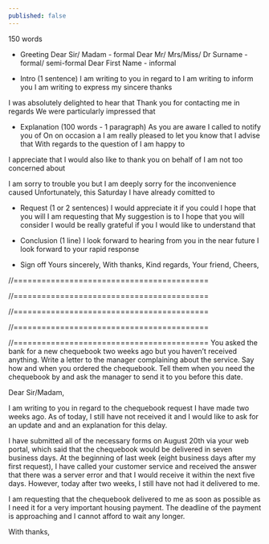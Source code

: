 ```yaml
---
published: false
---
```

150 words

- Greeting
Dear Sir/ Madam - formal
Dear Mr/ Mrs/Miss/ Dr Surname - formal/ semi-formal
Dear First Name - informal

- Intro (1 sentence)
I am writing to you in regard to
I am writing to inform you
I am writing to express my sincere thanks

I was absolutely delighted to hear that
Thank you for contacting me in regards
We were particularly impressed that

- Explanation (100 words - 1 paragraph) 
As you are aware
I called to notify you of
On on occasion a
I am really pleased to let you know that
I advise that
With regards to the question of
I am happy to

I appreciate that
I would also like to thank you on behalf of
I am not too concerned about

I am sorry to trouble you but
I am deeply sorry for the inconvenience caused
Unfortunately, this Saturday I have already comitted to

- Request (1 or 2 sentences)
I would appreciate it if you could
I hope that you will
I am requesting that
My suggestion is to
I hope that you will consider
I would be really grateful if you
I would like to understand that

- Conclusion (1 line)
I look forward to hearing from you in the near future
I look forward to your rapid response

- Sign off
Yours sincerely,
With thanks,
Kind regards,
Your friend,
Cheers,

//==========================================
<!-- You had a very good experience in a local restaurant with your family. Write a letter to a newspaper to tell them about it, describe what you liked about it, and why you think the restaurant is worth visiting.

Dear Sir/Madam,

I am writing to inform you about the excellent service that I recently received at the Pizza Italiana restaurant.

As you may know, this is a new restaurant that opened last month and as far as I know, it is the only Italians-owned in our town. I am happy to let you know that the quality of the food is excellent. Having been to Italy several times before, I knew what authentic Italian cuisine is supposed to taste like ; it is certainly not an easy standard to adhere to. Pizza Italiana did not disappoint in this regard, serving only the most freshly-baked pizzas and homemade pasta. Additionally, the ambiance when I was there was pleasant with classical Italian music, making it an ideal spot for romantic evenings.

I would appreciate it if you could publish my review of the restaurant so that more people know and have a chance to try Italian cuisine right in the heart of Hanoi.

Kind regards !-->

//==========================================
<!-- A friend wants to spend a four-week holiday in your country and has written asking for advice about the trip. Write a letter to your friend. In your letter: offer to find somewhere to stay, give advice about what to do, give information about what clothes to bring.

Dear Mark,

I was absolutely delighted to hear that you are able to finally come and visit Vietnam this Christmas. Since this will be your first time here, I'd like to offer you some pieces of advice to best prepare for it.

First of all, I advise you to look for accommodations near the West Lake area. They are near the downtown area, where most of the activities are, yet distant enough from the city center for you to not be bothered by the constant traffic noise. Next, as you may know, winter in Hanoi can get quite cold and windy. Thus, I suggest bringing warm clothes and a pair of ear warmers since you will likely be walking or commuting by motorbike a lot.

If you are interested in exploring authentic Vietnamese cuisine, please find a list of my favorite places attached; I can't wait to take you to some of them! There's also a famous beach an hour away from Hanoi that I can take you to on the weekend. Would that be something that you'll be interested in?

I look forward to seeing you!

Your friend, !-->

//==========================================
<!-- You will move to a new city because of your work. Ask some friends who live there for help finding accommodation. Tell them where you would like to live. Tell them the type of accommodation you are looking for.

Dear Alice,

I am really pleased to let you know that I will be relocating to New York at the end of November for work. Knowing that you have already lived there for more than five years, I thought I would ask you for some pieces of advice on finding a suitable place to live.

First of all, I live by myself, so realistically I don't need anything more than a single bedroom and ideally a proper kitchen. My budget is around $2,000, which as far as I know is not a lot for New York; because of this, I'm more than willing live in a shared space. My two main priorities are a safe neighborhood and close proximity to a subway station. Anything better than this is an added bonus for me as I live quite simply and frugally.

Based on the information that I have provided, which area of the city would you suggest I look into. Additionally, are there any websites or online groups that I should join for further information? I would be really grateful if you could get back to me soon. Thank you!

Your friend, !-->

//==========================================
<!-- You hired a car from a rental company and while you were driving on holiday, you have a small accident. You will have to write a report to the company to explain it. You need to explain the following:
1. Where you hired it and when? 2. Describe how the accident happened? 3. What you did after the accident?

Dear Sir/Madam,

I am writing to inform you about a minor accident that has occured to the vehicle I rented from your company.

The accident happened at around 5pm, yesterday afternoon, August the 20th. At the intersection between Main Street and Market Street, I was slowly decelerating to stop for the red light while all of a sudden the delivery person behind me decided to run the light. As he went through the tiny gap between my car and the sidewalk, his bike made contact and left a scratch on my vehicle.

The damage is minor but I thought it was something I should let you know. The person who caused the damage unfortunately did not stop to check on it, but I managed to get his plate number on my dash cam. Please let me know if you need the footage or anything else from me. I am sorry for any inconvenience caused.

Kind regards, !-->

//==========================================
You asked the bank for a new chequebook two weeks ago but you haven’t received anything. Write a letter to the manager complaining about the service. Say how and when you ordered the chequebook. Tell them when you need the chequebook by and ask the manager to send it to you before this date.

Dear Sir/Madam,

I am writing to you in regard to the chequebook request I have made two weeks ago. As of today, I still have not received it and I would like to ask for an update and and an explanation for this delay.

I have submitted all of the necessary forms on August 20th via your web portal, which said that the chequebook would be delivered in seven business days. At the beginning of last week (eight business days after my first request), I have called your customer service and received the answer that there was a server error and that I would receive it within the next five days. However, today after two weeks, I still have not had it delivered to me.

I am requesting that the chequebook delivered to me as soon as possible as I need it for a very important housing payment. The deadline of the payment is approaching and I cannot afford to wait any longer.

With thanks,